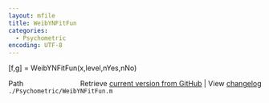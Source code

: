 ```yaml
---
layout: mfile
title: WeibYNFitFun
categories:
  - Psychometric
encoding: UTF-8
---
```


\[f,g\] = WeibYNFitFun\(x,level,nYes,nNo\)



<div class="code_header" style="text-align:right;">
  <span style="float:left;">Path&nbsp;&nbsp;</span> <span class="counter">Retrieve <a href=
  "https://raw.github.com/Psychtoolbox-3/Psychtoolbox-3/beta/./Psychometric/WeibYNFitFun.m">current version from GitHub</a> | View <a href=
  "https://github.com/Psychtoolbox-3/Psychtoolbox-3/commits/beta/./Psychometric/WeibYNFitFun.m">changelog</a></span>
</div>
<div class="code">
  <code>./Psychometric/WeibYNFitFun.m</code>
</div>
